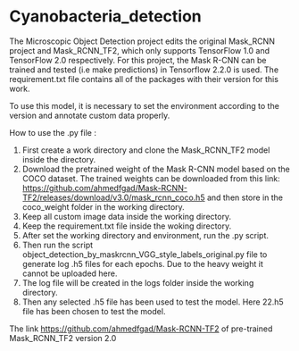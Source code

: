 # Cyanobacteria_detection

The Microscopic Object Detection project edits the original Mask_RCNN project and Mask_RCNN_TF2, which only supports TensorFlow 1.0 and TensorFlow 2.0 respectively. For this project, the Mask R-CNN can be trained and tested (i.e make predictions) in Tensorflow 2.2.0 is used. The requirement.txt file contains all of the packages with their version for this work.

To use this model, it is necessary to set the environment according to the version and annotate custom data properly.

How to use the .py file :

1. First create a work directory and clone the Mask_RCNN_TF2 model inside the directory.
2. Download the pretrained weight of the Mask R-CNN model based on the COCO dataset. The trained weights can be downloaded from this link: https://github.com/ahmedfgad/Mask-RCNN-TF2/releases/download/v3.0/mask_rcnn_coco.h5 and then store in the coco_weight folder in the working directory.
3. Keep all custom image data inside the working directory.
4. Keep the requirement.txt file inside  the woking directory.
5. After set the working directory and environment, run the .py script.
6. Then run the script object_detection_by_maskrcnn_VGG_style_labels_original.py file to generate log .h5 files for each epochs. Due to the heavy weight it cannot be uploaded here.
7. The log file will be created in the logs folder inside the working directory.
8. Then any selected .h5 file has been used to test the model. Here 22.h5 file has been chosen to test the model.

The link https://github.com/ahmedfgad/Mask-RCNN-TF2 of pre-trained Mask_RCNN_TF2 version 2.0 

